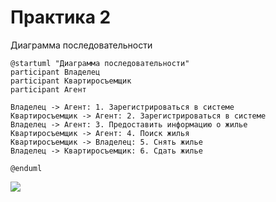 # Практика 2

Диаграмма последовательности

```
@startuml "Диаграмма последовательности"
participant Владелец
participant Квартиросъемщик
participant Агент

Владелец -> Агент: 1. Зарегистрироваться в системе
Квартиросъемщик -> Агент: 2. Зарегистрироваться в системе
Владелец -> Агент: 3. Предоставить информацию о жилье
Квартиросъемщик -> Агент: 4. Поиск жилья
Квартиросъемщик -> Владелец: 5. Снять жилье
Владелец -> Квартиросъемщик: 6. Сдать жилье

@enduml
```
![](https://github.com/Smipos/TMP/blob/main/practices/practice_2/1.png)
